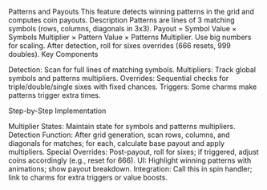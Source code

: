 Patterns and Payouts
This feature detects winning patterns in the grid and computes coin payouts.
Description
Patterns are lines of 3 matching symbols (rows, columns, diagonals in 3x3). Payout = Symbol Value × Symbols Multiplier × Pattern Value × Patterns Multiplier. Use big numbers for scaling. After detection, roll for sixes overrides (666 resets, 999 doubles).
Key Components

Detection: Scan for full lines of matching symbols.
Multipliers: Track global symbols and patterns multipliers.
Overrides: Sequential checks for triple/double/single sixes with fixed chances.
Triggers: Some charms make patterns trigger extra times.

Step-by-Step Implementation

Multiplier States: Maintain state for symbols and patterns multipliers.
Detection Function: After grid generation, scan rows, columns, and diagonals for matches; for each, calculate base payout and apply multipliers.
Special Overrides: Post-payout, roll for sixes; if triggered, adjust coins accordingly (e.g., reset for 666).
UI: Highlight winning patterns with animations; show payout breakdown.
Integration: Call this in spin handler; link to charms for extra triggers or value boosts.